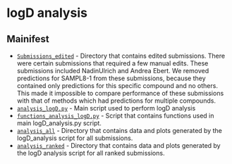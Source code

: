 # logD analysis

## Mainifest

- [`Submissions_edited`](Submissions_edited/) - Directory that contains edited submissions. There were certain submissions that required a few manual edits. These submissions included NadinUlrich and Andrea Ebert. We removed predictions for SAMPL8-1 from these submissions, because they contained only predictions for this specific compound and no others. This made it impossible to compare performance of these submissions with that of methods which had predictions for multiple compounds.
- [`analysis_logD.py`](analysis_logD.py) - Main script used to perform logD analysis
- [`functions_analysis_logD.py`](functions_analysis_logD.py) - Script that contains functions used in main logD_analysis.py script.
- [`analysis_all`](analysis_all/) - Directory that contains data and plots generated by the logD_analysis script for all submissions.
- [`analysis_ranked`](analysis_ranked/) - Directory that contains data and plots generated by the logD analysis script for all ranked submissions.

